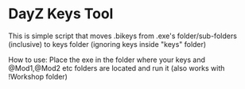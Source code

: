 # DayZ Keys Tool
This is simple script that moves .bikeys from .exe's folder/sub-folders (inclusive) to keys folder (ignoring keys inside "keys" folder)

How to use:
Place the exe in the folder where your keys and @Mod1,@Mod2 etc folders are located and run it (also works with !Workshop folder)
